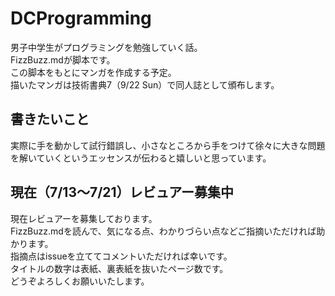# DCProgramming

男子中学生がプログラミングを勉強していく話。  
FizzBuzz.mdが脚本です。  
この脚本をもとにマンガを作成する予定。  
描いたマンガは技術書典7（9/22 Sun）で同人誌として頒布します。

## 書きたいこと
実際に手を動かして試行錯誤し、小さなところから手をつけて徐々に大きな問題を解いていくというエッセンスが伝わると嬉しいと思っています。

## 現在（7/13〜7/21）レビュアー募集中
現在レビュアーを募集しております。  
FizzBuzz.mdを読んで、気になる点、わかりづらい点などご指摘いただければ助かります。  
指摘点はissueを立ててコメントいただければ幸いです。  
タイトルの数字は表紙、裏表紙を抜いたページ数です。  
どうぞよろしくお願いいたします。

